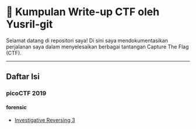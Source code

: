 # 🚩 Kumpulan Write-up CTF oleh Yusril-git

Selamat datang di repositori saya! Di sini saya mendokumentasikan perjalanan saya dalam menyelesaikan berbagai tantangan Capture The Flag (CTF).

---

## Daftar Isi

### picoCTF 2019

####  forensic
- [Investigative Reversing 3](./Investigative-Reversing-3/)